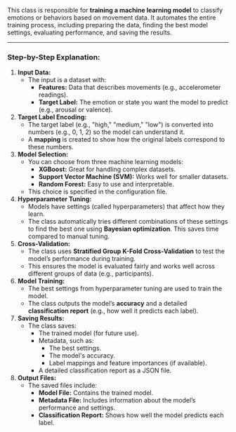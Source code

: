 This class is responsible for **training a machine learning model** to classify emotions or behaviors based on movement data. It automates the entire training process, including preparing the data, finding the best model settings, evaluating performance, and saving the results.

---

### Step-by-Step Explanation:

1. **Input Data:**
    - The input is a dataset with:
        - **Features:** Data that describes movements (e.g., accelerometer readings).
        - **Target Label:** The emotion or state you want the model to predict (e.g., arousal or valence).
2. **Target Label Encoding:**
    - The target label (e.g., "high," "medium," "low") is converted into numbers (e.g., 0, 1, 2) so the model can understand it.
    - A **mapping** is created to show how the original labels correspond to these numbers.
3. **Model Selection:**
    - You can choose from three machine learning models:
        - **XGBoost:** Great for handling complex datasets.
        - **Support Vector Machine (SVM):** Works well for smaller datasets.
        - **Random Forest:** Easy to use and interpretable.
    - This choice is specified in the configuration file.
4. **Hyperparameter Tuning:**
    - Models have settings (called hyperparameters) that affect how they learn.
    - The class automatically tries different combinations of these settings to find the best one using **Bayesian optimization**. This saves time compared to manual tuning.
5. **Cross-Validation:**
    - The class uses **Stratified Group K-Fold Cross-Validation** to test the model’s performance during training.
    - This ensures the model is evaluated fairly and works well across different groups of data (e.g., participants).
6. **Model Training:**
    - The best settings from hyperparameter tuning are used to train the model.
    - The class outputs the model’s **accuracy** and a detailed **classification report** (e.g., how well it predicts each label).
7. **Saving Results:**
    - The class saves:
        - The trained model (for future use).
        - Metadata, such as:
            - The best settings.
            - The model's accuracy.
            - Label mappings and feature importances (if available).
        - A detailed classification report as a JSON file.
8. **Output Files:**
    - The saved files include:
        - **Model File:** Contains the trained model.
        - **Metadata File:** Includes information about the model’s performance and settings.
        - **Classification Report:** Shows how well the model predicts each label.